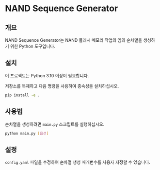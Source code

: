# NAND Sequence Generator

## 개요

NAND Sequence Generator는 NAND 플래시 메모리 작업의 임의 순차열을 생성하기 위한 Python 도구입니다.

## 설치

이 프로젝트는 Python 3.10 이상이 필요합니다.

저장소를 복제하고 다음 명령을 사용하여 종속성을 설치하십시오.

```bash
pip install -e .
```

## 사용법

순차열을 생성하려면 `main.py` 스크립트를 실행하십시오.

```bash
python main.py [옵션]
```

## 설정

`config.yaml` 파일을 수정하여 순차열 생성 매개변수를 사용자 지정할 수 있습니다.
